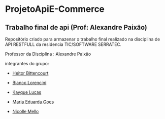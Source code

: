 # ProjetoApiE-Commerce
Trabalho final de api (Prof: Alexandre Paixão)
-----------------------------------------------------------
Repositório criado para armazenar o trabalho final realizado na disciplina de API RESTFULL da residencia TIC/SOFTWARE SERRATEC.

Professor da Disciplina : Alexandre Paixão


integrantes do grupo: 

- [Heitor Bittencourt](https://www.linkedin.com/in/heitor-bittencourt/)

- [Bianco Lorencini](https://www.linkedin.com/in/bianco-lorencini/)

- [Kayque Lucas](https://www.linkedin.com/in/kayque-lucas-dev?utm_source=share&utm_campaign=share_via&utm_content=profile&utm_medium=android_app)

- [Maria Eduarda Goes](https://www.linkedin.com/in/maria-eduarda-góes-pelaggi-818871227/)

- [Nicolle Mello](https://www.linkedin.com/in/nimello)
